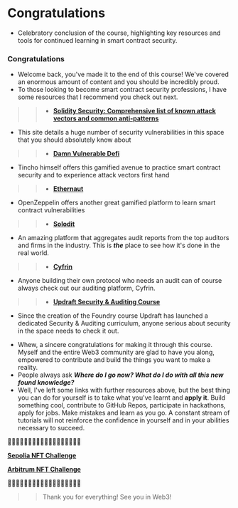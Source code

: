 # Congratulations
- Celebratory conclusion of the course, highlighting key resources and tools for continued learning in smart contract security.

### Congratulations
- Welcome back, you've made it to the end of this course! We've covered an enormous amount of content and you should be incredibly proud.
- To those looking to become smart contract security professions, I have some resources that I recommend you check out next.

>> * **[Solidity Security: Comprehensive list of known attack vectors and common anti-patterns](https://blog.sigmaprime.io/solidity-security.html)**
  * This site details a huge number of security vulnerabilities in this space that you should absolutely know about

>> * **[Damn Vulnerable Defi](https://www.damnvulnerabledefi.xyz/)**
  * Tincho himself offers this gamified avenue to practice smart contract security and to experience attack vectors first hand

>> * **[Ethernaut](https://ethernaut.openzeppelin.com/)**
  * OpenZeppelin offers another great gamified platform to learn smart contract vulnerabilities

>> * **[Solodit](https://solodit.xyz/)**
  * An amazing platform that aggregates audit reports from the top auditors and firms in the industry. This is _**the**_ place to see how it's done in the real world.

>> * **[Cyfrin](https://www.cyfrin.io/)**
  * Anyone building their own protocol who needs an audit can of course always check out our auditing platform, Cyfrin.

>> * **[Updraft Security & Auditing Course](https://updraft.cyfrin.io/courses/security)**
  * Since the creation of the Foundry course Updraft has launched a dedicated Security & Auditing curriculum, anyone serious about security in the space needs to check it out.

- Whew, a sincere congratulations for making it through this course. Myself and the entire Web3 community are glad to have you along, empowered to contribute and build the things you want to make a reality.
- People always ask _**Where do I go now? What do I do with all this new found knowledge?**_
- Well, I've left some links with further resources above, but the best thing you can do for yourself is to take what you've learnt and **apply it**. Build something cool, contribute to GitHub Repos, participate in hackathons, apply for jobs. Make mistakes and learn as you go. A constant stream of tutorials will not reinforce the confidence in yourself and in your abilities necessary to succeed.

🎊🎊🎊🎊🎊🎊🎊🎊🎊🎊🎊🎊🎊🎊🎊🎊🎊🎊

**[Sepolia NFT Challenge](https://sepolia.etherscan.io/address/0x766a74f8924C7B07df088fDB0F7D7DbaDd330Fb3#code)**

**[Arbitrum NFT Challenge](https://arbiscan.io/address/0xa0c7ADA2c7c29729d12e2649BC6a0a293Ac46725#code)**

🎊🎊🎊🎊🎊🎊🎊🎊🎊🎊🎊🎊🎊🎊🎊🎊🎊🎊

>> Thank you for everything! See you in Web3!
